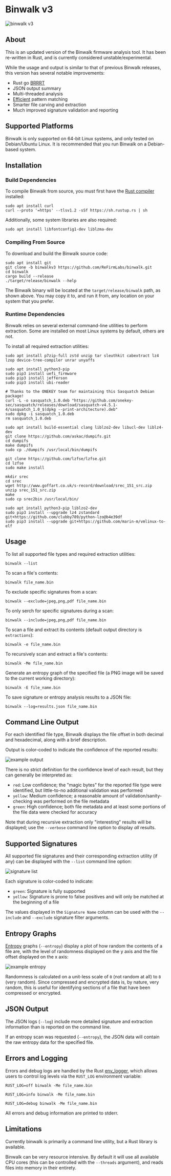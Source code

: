# Binwalk v3

![binwalk v3](images/binwalk.png)

## About

This is an updated version of the Binwalk firmware analysis tool. It has been re-written in Rust, and is currently considered unstable/experimental.

While the usage and output is similar to that of previous Binwalk releases, this version has several notable improvements:

- Rust go [BRRRT](https://www.youtube.com/watch?v=NvIJvPj_pjE)
- JSON output summary
- Multi-threaded analysis
- [Efficient](https://cp-algorithms.com/string/aho_corasick.html) pattern matching
- Smarter file carving and extraction
- Much improved signature validation and reporting

## Supported Platforms

Binwalk is only supported on 64-bit Linux systems, and only tested on Debian/Ubuntu Linux.
It is recommended that you run Binwalk on a Debian-based system.

## Installation

### Build Dependencies

To compile Binwalk from source, you must first have the [Rust compiler](https://www.rust-lang.org/tools/install) installed:

```
sudo apt install curl
curl --proto '=https' --tlsv1.2 -sSf https://sh.rustup.rs | sh
```

Additionally, some system libraries are also required:

```
sudo apt install libfontconfig1-dev liblzma-dev
```

### Compiling From Source

To download and build the Binwalk source code:

```
sudo apt install git
git clone -b binwalkv3 https://github.com/ReFirmLabs/binwalk.git
cd binwalk
cargo build --release
./target/release/binwalk --help
```

The Binwalk binary will be located at the `target/release/binwalk` path, as shown above.
You may copy it to, and run it from, any location on your system that you prefer.

### Runtime Dependencies

Binwalk relies on several external command-line utilities to perform extraction. Some are installed on most Linux systems by default, others are not.

To install all required extraction utilities:

```
sudo apt install p7zip-full zstd unzip tar sleuthkit cabextract lz4 lzop device-tree-compiler unrar unyaffs
```

```
sudo apt install python3-pip
sudo pip3 install uefi_firmware
sudo pip3 install jefferson
sudo pip3 install ubi-reader
```

```
# Thanks to the ONEKEY team for maintaining this Sasquatch Debian package!
curl -L -o sasquatch_1.0.deb "https://github.com/onekey-sec/sasquatch/releases/download/sasquatch-v4.5.1-4/sasquatch_1.0_$(dpkg --print-architecture).deb"
sudo dpkg -i sasquatch_1.0.deb
rm sasquatch_1.0.deb
```

```
sudo apt install build-essential clang liblzo2-dev libucl-dev liblz4-dev
git clone https://github.com/askac/dumpifs.git
cd dumpifs
make dumpifs
sudo cp ./dumpifs /usr/local/bin/dumpifs
```

```
git clone https://github.com/lzfse/lzfse.git
cd lzfse
sudo make install
```

```
mkdir srec
cd srec
wget http://www.goffart.co.uk/s-record/download/srec_151_src.zip
unzip srec_151_src.zip
make
sudo cp srec2bin /usr/local/bin/
```

```
sudo apt install python3-pip liblzo2-dev
sudo pip3 install --upgrade lz4 zstandard git+https://github.com/clubby789/python-lzo@b4e39df
sudo pip3 install --upgrade git+https://github.com/marin-m/vmlinux-to-elf
```

## Usage

To list all supported file types and required extraction utilities:

```
binwalk --list
```

To scan a file's contents:

```
binwalk file_name.bin
```

To exclude specific signatures from a scan:

```
binwalk --exclude=jpeg,png,pdf file_name.bin
```

To only serch for specific signatures during a scan:

```
binwalk --include=jpeg,png,pdf file_name.bin
```

To scan a file and extract its contents (default output directory is `extractions`):

```
binwalk -e file_name.bin
```

To recursively scan and extract a file's contents:

```
binwalk -Me file_name.bin
```

Generate an entropy graph of the specified file (a PNG image will be saved to the current working directory):

```
binwalk -E file_name.bin
```

To save signature or entropy analysis results to a JSON file:

```
binwalk --log=results.json file_name.bin
```

## Command Line Output

For each identified file type, Binwalk displays the file offset in both decimal and hexadecimal, along with a brief description.

Output is color-coded to indicate the confidence of the reported results:

![example output](images/output.png)

There is no strict definition for the confidence level of each result, but they can generally be interpreted as:

- `red`: Low confidence; the "magic bytes" for the reported file type were identified, but little-to-no additional validation was performed
- `yellow`: Medium confidence; a reasonable amount of validation/sanity-checking was performed on the file metadata
- `green`: High confidence; both file metadata and at least some portions of the file data were checked for accuracy

Note that during recursive extraction only "interesting" results will be displayed; use the `--verbose` command line option to display *all* results.

## Supported Signatures

All supported file signatures and their corresponding extraction utility (if any) can be displayed with the `--list` command line option:

![signature list](images/binwalk_list.png)

Each signature is color-coded to indicate:

- `green`: Signature is fully supported
- `yellow`: Signature is prone to false positives and will only be matched at the beginning of a file

The values displayed in the `Signature Name` column can be used with the `--include` and `--exclude` signature filter arguments.

## Entropy Graphs

[Entropy](https://en.wikipedia.org/wiki/Entropy_(information_theory)) graphs (`--entropy`) display a plot of how random the contents of a file are, with the
level of randomness displayed on the y axis and the file offset displayed on the x axis:

![example entropy](images/entropy.png)

Randomness is calculated on a unit-less scale of `0` (not random at all) to `8` (very random). Since compressed and encrypted data is, by nature, very random,
this is useful for identifying sections of a file that have been compressed or encrypted.

## JSON Output

The JSON logs (`--log`) include more detailed signature and extraction information than is reported on the command line.

If an entropy scan was requested (`--entropy`), the JSON data will contain the raw entropy data for the specified file.

## Errors and Logging

Errors and debug logs are handled by the Rust [env_logger](https://docs.rs/env_logger/latest/env_logger/), which allows users to control log levels
via the `RUST_LOG` environment variable:

```
RUST_LOG=off binwalk -Me file_name.bin
```

```
RUST_LOG=info binwalk -Me file_name.bin
```

```
RUST_LOG=debug binwalk -Me file_name.bin
```

All errors and debug information are printed to stderr.

## Limitations

Currently binwalk is primarily a command line utility, but a Rust library is available.

Binwalk can be very resource intensive. By default it will use all available CPU cores (this can be controlled with the `--threads` argument), and
reads files into memory in their entirety. 
